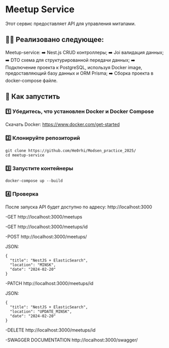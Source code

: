# Meetup Service

Этот сервис предоставляет API для управления митапами.

## 🧑‍💻 Реализовано следующее:
  Meetup-service:
     ➡️ Nest.js CRUD контроллеры;
     ➡️ Joi валидация данных;
     ➡️ DTO схема для структурированной передачи данных;
     ➡️ Подключение проекта к PostgreSQL, используя Docker image, предоставляющий базу данных и ORM Prisma;
     ➡️ Сборка проекта в docker-compose файле.
     
## 🚀 Как запустить

### 1️⃣ Убедитесь, что установлен Docker и Docker Compose  
Скачать Docker: https://www.docker.com/get-started

### 2️⃣ Клонируйте репозиторий  
```
git clone https://github.com/He0rhi/Modsen_practice_2025/
cd meetup-service
```
### 3️⃣ Запустите контейнеры
```
docker-compose up --build
```
### 4️⃣ Проверка
После запуска API будет доступно по адресу:
http://localhost:3000

-GET
http://localhost:3000/meetups

-GET 
http://localhost:3000/meetups/id

-POST 
http://localhost:3000/meetups/

JSON:
```
{
  "title": "NestJS + ElasticSearch",
  "location": "MINSK",
  "date": "2024-02-20"
}
```

-PATCH 
http://localhost:3000/meetups/id

JSON:
```
{
  "title": "NestJS + ElasticSearch",
  "location": "UPDATE_MINSK",
  "date": "2024-02-20"
}
```

-DELETE 
http://localhost:3000/meetups/id

-SWAGGER DOCUMENTATION
http://localhost:3000/swagger/

